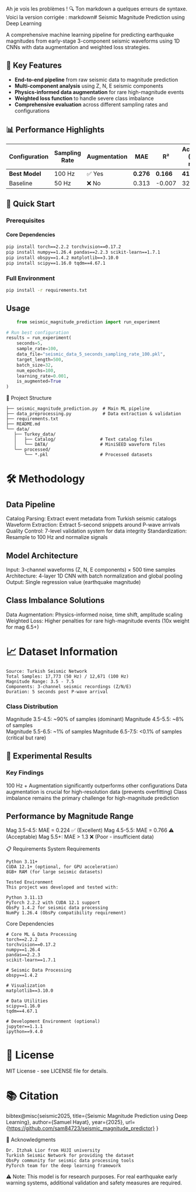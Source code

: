 Ah je vois les problèmes ! 🔍 Ton markdown a quelques erreurs de syntaxe. Voici la version corrigée :
markdown# Seismic Magnitude Prediction using Deep Learning

A comprehensive machine learning pipeline for predicting earthquake magnitudes from early-stage 3-component seismic waveforms using 1D CNNs with data augmentation and weighted loss strategies.

## 🌟 Key Features

- **End-to-end pipeline** from raw seismic data to magnitude prediction
- **Multi-component analysis** using Z, N, E seismic components
- **Physics-informed data augmentation** for rare high-magnitude events
- **Weighted loss function** to handle severe class imbalance
- **Comprehensive evaluation** across different sampling rates and configurations

## 📊 Performance Highlights

| Configuration | Sampling Rate | Augmentation | MAE | R² | Accuracy (±0.2 mag) |
|---------------|---------------|--------------|-----|----|--------------------|
| **Best Model** | 100 Hz | ✅ Yes | **0.276** | **0.166** | **41.6%** |
| Baseline | 50 Hz | ❌ No | 0.313 | -0.007 | 32.7% |

## 🚀 Quick Start

### Prerequisites

#### Core Dependencies
```bash
pip install torch==2.2.2 torchvision==0.17.2
pip install numpy==1.26.4 pandas==2.2.3 scikit-learn==1.7.1
pip install obspy==1.4.2 matplotlib==3.10.0
pip install scipy==1.16.0 tqdm==4.67.1
```

### Full Environment
```bash
pip install -r requirements.txt
```
## Usage
```python
    from seismic_magnitude_prediction import run_experiment

# Run best configuration
results = run_experiment(
    seconds=5,
    sample_rate=100,
    data_file="seismic_data_5_seconds_sampling_rate_100.pkl",
    target_length=500,
    batch_size=32,
    num_epochs=100,
    learning_rate=0.001,
    is_augmented=True
)
```
📁 Project Structure
 ```
├── seismic_magnitude_prediction.py  # Main ML pipeline
├── data_preprocessing.py            # Data extraction & validation
├── requirements.txt
├── README.md
└── data/
    ├── Turkey_data/
    │   ├── Catalog/                 # Text catalog files
    │   └── DATA/                    # MiniSEED waveform files
    └── processed/
        └── *.pkl                    # Processed datasets
 ```
# 🛠️ Methodology
## Data Pipeline

Catalog Parsing: Extract event metadata from Turkish seismic catalogs
Waveform Extraction: Extract 5-second snippets around P-wave arrivals
Quality Control: 7-level validation system for data integrity
Standardization: Resample to 100 Hz and normalize signals

## Model Architecture

Input: 3-channel waveforms (Z, N, E components) × 500 time samples
Architecture: 4-layer 1D CNN with batch normalization and global pooling
Output: Single regression value (earthquake magnitude)

## Class Imbalance Solutions

Data Augmentation: Physics-informed noise, time shift, amplitude scaling
Weighted Loss: Higher penalties for rare high-magnitude events (10x weight for mag 6.5+)

# 📈 Dataset Information
 ```
Source: Turkish Seismic Network
Total Samples: 17,773 (50 Hz) / 12,671 (100 Hz)
Magnitude Range: 3.5 - 7.5
Components: 3-channel seismic recordings (Z/N/E)
Duration: 5 seconds post P-wave arrival
 ```

### Class Distribution
Magnitude 3.5-4.5: ~90% of samples (dominant)
Magnitude 4.5-5.5: ~8% of samples  
Magnitude 5.5-6.5: ~1% of samples
Magnitude 6.5-7.5: <0.1% of samples (critical but rare)

## 🔬 Experimental Results
### Key Findings

100 Hz + Augmentation significantly outperforms other configurations
Data augmentation is crucial for high-resolution data (prevents overfitting)
Class imbalance remains the primary challenge for high-magnitude prediction

## Performance by Magnitude Range

Mag 3.5-4.5: MAE = 0.224 ✅ (Excellent)
Mag 4.5-5.5: MAE = 0.766 ⚠️ (Acceptable)
Mag 5.5+: MAE > 1.3 ❌ (Poor - insufficient data)

📋 Requirements
System Requirements
 ```
Python 3.11+
CUDA 12.1+ (optional, for GPU acceleration)
8GB+ RAM (for large seismic datasets)

Tested Environment
This project was developed and tested with:

Python 3.11.13
PyTorch 2.2.2 with CUDA 12.1 support
ObsPy 1.4.2 for seismic data processing
NumPy 1.26.4 (ObsPy compatibility requirement)
 ```
Core Dependencies
 ```
# Core ML & Data Processing
torch==2.2.2
torchvision==0.17.2
numpy==1.26.4
pandas==2.2.3
scikit-learn==1.7.1

# Seismic Data Processing
obspy==1.4.2

# Visualization
matplotlib==3.10.0

# Data Utilities
scipy==1.16.0
tqdm==4.67.1

# Development Environment (optional)
jupyter==1.1.1
ipython==9.4.0
 ```
# 📄 License
MIT License - see LICENSE file for details.

# 📚 Citation
bibtex@misc{seismic2025,
  title={Seismic Magnitude Prediction using Deep Learning},
  author={Samuel Hayat},
  year={2025},
  url={https://github.com/sam84723/seismic_magnitude_predictor}
}

🙏 Acknowledgments
 ```
Dr. Itzhak Lior from HUJI university
Turkish Seismic Network for providing the dataset
ObsPy community for seismic data processing tools
PyTorch team for the deep learning framework
 ```

⚠️ Note: This model is for research purposes. For real earthquake early warning systems, additional validation and safety measures are required.